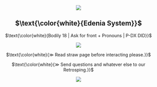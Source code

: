  <div align="center"> <img src="https://files.catbox.moe/i0z13w.gif"> </div>
 <h2 align="center">
  $\text{\color{white}{Edenia System}}$ </h2>
  
 <p align="center"> 
  $\text{\color{white}{Bodily 18 | Ask for front + Pronouns | P-DX DID}}$ </p>
 
 <div align="center"> <img src="https://files.catbox.moe/tcvr16.webp"> </div>

<p align="center"> 
  $\text{\color{white}{≫ Read straw page before interacting please.}}$ </p>

<p align="center"> 
 $\text{\color{white}{≫ Send questions and whatever else to our Retrosping.}}$ </p>

  <div align="center"> <img src="https://files.catbox.moe/azq9ct.gif"> </div>
